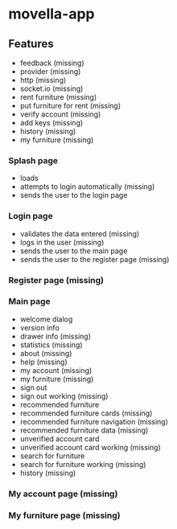# movella-app

 

## Features

* feedback (missing)
* provider (missing)
* http (missing)
* socket.io (missing)
* rent furniture (missing)
* put furniture for rent (missing)
* verify account (missing)
* add keys (missing)
* history (missing)
* my furniture (missing)

### Splash page

* loads
* attempts to login automatically (missing)
* sends the user to the login page

### Login page

* validates the data entered (missing)
* logs in the user (missing)
* sends the user to the main page
* sends the user to the register page (missing)

### Register page (missing)

### Main page

* welcome dialog
* version info
* drawer info (missing)
* statistics (missing)
* about (missing)
* help (missing)
* my account (missing)
* my furniture (missing)
* sign out
* sign out working (missing)
* recommended furniture
* recommended furniture cards (missing)
* recommended furniture navigation (missing)
* recommended furniture data (missing)
* unverified account card
* unverified account card working (missing)
* search for furniture
* search for furniture working (missing)
* history (missing)

### My account page (missing)

### My furniture page (missing)
